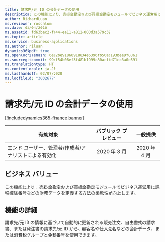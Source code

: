 ```yaml
---
title: 請求先/元 ID の会計データの使用
description: この機能により、売掛金勘定および買掛金勘定モジュールでビジネス運営用に課税控除番号などの財務データを定義する方法の柔軟性が向上します。
author: RichardLuan
ms.reviewer: roschlom
ms.date: 02/04/2020
ms.assetid: fd63bac2-fc44-ea11-a812-000d3a579c39
ms.topic: article
ms.service: business-applications
ms.author: riluan
dynamics365pdf: true
ms.openlocfilehash: 6e82be91868918834e6396fb50a6193bee9f8861
ms.sourcegitcommit: 99df54b08ef3f481b1999c80acfbd71cc3a0e591
ms.translationtype: HT
ms.contentlocale: ja-JP
ms.lasthandoff: 02/07/2020
ms.locfileid: "3032677"
---
```

# <a name="use-fiscal-data-from-an-invoice-account"></a>請求先/元 ID の会計データの使用
[!include[dynamics365-finance banner](../includes/dynamics365-finance.md)]

| 有効対象    |  パブリック プレビュー | 一般提供 | 
| ---------- | :----------: |:----------: |
|エンド ユーザー、管理者/作成者/アナリストによる有効化|2020 年 3 月| 2020 年 4 月|


## <a name="business-value"></a>ビジネス バリュー
<!-- bv start -->
この機能により、売掛金勘定および買掛金勘定モジュールでビジネス運営用に課税控除番号などの財務データを定義する方法の柔軟性が向上します。
<!-- bv end -->



## <a name="feature-details"></a>機能の詳細
<!--feature detail start -->
請求先/元 ID の情報に基づいて自動的に更新される販売注文、自由書式の請求書、または発注書の請求先/元 ID から、顧客名や仕入先名などの会計データ、または消費税グループと免税番号を使用できます。
<!--feature detail end -->









